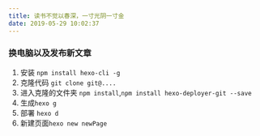 ```yaml
---
title: 读书不觉以春深，一寸光阴一寸金
date: 2019-05-29 10:02:37
---
```


### 换电脑以及发布新文章

1. 安装 `npm install hexo-cli -g`
2. 克隆代码 `git clone git@....`
3. 进入克隆的文件夹 `npm install`,`npm install hexo-deployer-git --save`
4. 生成`hexo g`
5. 部署 `hexo d`
6. 新建页面`hexo new newPage`


